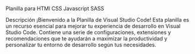 Planilla para HTMl CSS Javascript SASS


Descripción
¡Bienvenido a la Planilla de Visual Studio Code! Esta planilla es un recurso esencial para mejorar tu experiencia de desarrollo en Visual Studio Code. Contiene una serie de configuraciones, extensiones y recomendaciones que te ayudarán a maximizar la productividad y personalizar tu entorno de desarrollo según tus necesidades.


